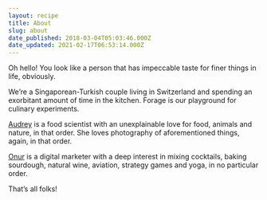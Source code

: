 ```yaml
---
layout: recipe
title: About
slug: about
date_published: 2018-03-04T05:03:46.000Z
date_updated: 2021-02-17T06:53:14.000Z
---
```


Oh hello! You look like a person that has impeccable taste for finer things in life, obviously.

We’re a Singaporean-Turkish couple living in Switzerland and spending an exorbitant amount of time in the kitchen. Forage is our playground for culinary experiments.

[Audrey](__GHOST_URL__/author/audreychong/) is a food scientist with an unexplainable love for food, animals and nature, in that order. She loves photography of aforementioned things, again, in that order.

[Onur](__GHOST_URL__/author/onurozer/) is a digital marketer with a deep interest in mixing cocktails, baking sourdough, natural wine, aviation, strategy games and yoga, in no particular order.

That’s all folks!
